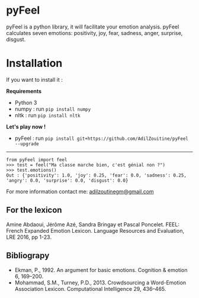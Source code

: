 # pyFeel

pyFeel is a python library, it will facilitate your emotion analysis.
pyFeel calculates seven emotions: positivity, joy, fear, sadness, anger, surprise, disgust.


# Installation


If you want to install it :

**Requirements**
 - Python 3
 - numpy : run `pip install numpy`
 - nltk : run `pip install nltk`

**Let's play now !**

 - pyFeel : run `pip install git+https://github.com/AdilZouitine/pyFeel --upgrade`
_______________

    from pyFeel import feel
    >>> test = feel("Ma classe marche bien, c'est génial non ?")
    >>> test.emotions()
    Out : {'positivity': 1.0, 'joy': 0.25, 'fear': 0.0, 'sadness': 0.25, 'angry': 0.0, 'surprise': 0.0, 'disgust': 0.0}



 For more information contact me: adilzoutinegm@gmail.com

## For the lexicon

 Amine Abdaoui, Jérôme Azé, Sandra Bringay et Pascal Poncelet. FEEL: French Expanded Emotion Lexicon. Language Resources and Evaluation, LRE 2016, pp 1-23.


## Bibliograpy

 - Ekman, P., 1992. An argument for basic emotions. Cognition & emotion 6, 169–200.  
- Mohammad, S.M., Turney, P.D., 2013. Crowdsourcing a Word-Emotion Association Lexicon. Computational Intelligence 29, 436–465.
